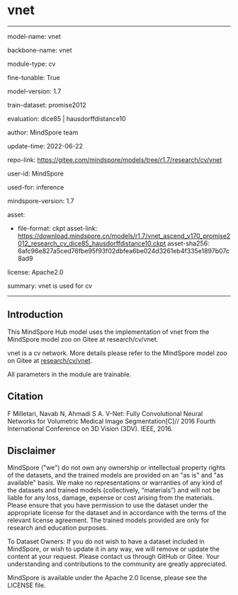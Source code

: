 # vnet

---

model-name: vnet

backbone-name: vnet

module-type: cv

fine-tunable: True

model-version: 1.7

train-dataset: promise2012

evaluation: dice85 | hausdorffdistance10

author: MindSpore team

update-time: 2022-06-22

repo-link: <https://gitee.com/mindspore/models/tree/r1.7/research/cv/vnet>

user-id: MindSpore

used-for: inference

mindspore-version: 1.7

asset:

-
    file-format: ckpt
    asset-link: <https://download.mindspore.cn/models/r1.7/vnet_ascend_v170_promise2012_research_cv_dice85_hausdorffdistance10.ckpt>
    asset-sha256: 6afc96e827a5ced76fbe95f93f02dbfea6be024d3261eb4f335e1897b07c8ad9

license: Apache2.0

summary: vnet is used for cv

---

## Introduction

This MindSpore Hub model uses the implementation of vnet from the MindSpore model zoo on Gitee at research/cv/vnet.

vnet is a cv network. More details please refer to the MindSpore model zoo on Gitee at [research/cv/vnet](https://gitee.com/mindspore/models/blob/r1.7/research/cv/vnet/README_CN.md).

All parameters in the module are trainable.

## Citation

F Milletari, Navab N, Ahmadi S A. V-Net: Fully Convolutional Neural Networks for Volumetric Medical Image Segmentation[C]// 2016 Fourth International Conference on 3D Vision (3DV). IEEE, 2016.

## Disclaimer

MindSpore ("we") do not own any ownership or intellectual property rights of the datasets, and the trained models are provided on an "as is" and "as available" basis. We make no representations or warranties of any kind of the datasets and trained models (collectively, “materials”) and will not be liable for any loss, damage, expense or cost arising from the materials. Please ensure that you have permission to use the dataset under the appropriate license for the dataset and in accordance with the terms of the relevant license agreement. The trained models provided are only for research and education purposes.

To Dataset Owners: If you do not wish to have a dataset included in MindSpore, or wish to update it in any way, we will remove or update the content at your request. Please contact us through GitHub or Gitee. Your understanding and contributions to the community are greatly appreciated.

MindSpore is available under the Apache 2.0 license, please see the LICENSE file.
